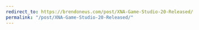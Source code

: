 ```yaml
---
redirect_to: https://brendoneus.com/post/XNA-Game-Studio-20-Released/
permalink: "/post/XNA-Game-Studio-20-Released/"
---
```

